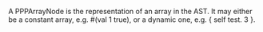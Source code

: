 A PPPArrayNode is the representation of an array in the AST. It may either be a constant array, e.g. #(val 1 true), or a dynamic one, e.g. { self test. 3 }.